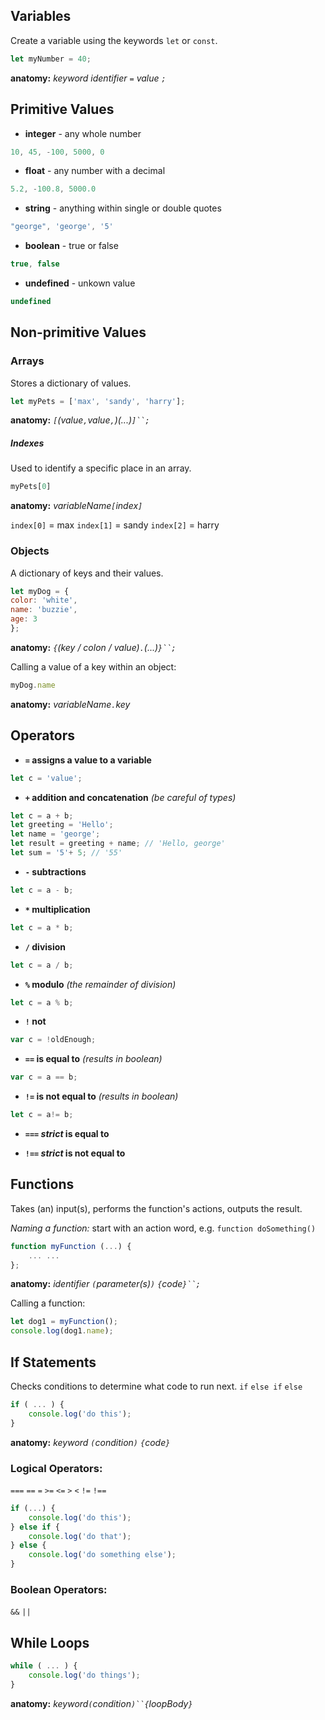 



## Variables

Create a variable using the keywords `let` or `const`.

```javascript
let myNumber = 40;
```

**anatomy:** *keyword identifier `=` value `;`*




## Primitive Values
* **integer** - any whole number

```javascript
10, 45, -100, 5000, 0
```

* **float** - any number with a decimal

```javascript
5.2, -100.8, 5000.0
```

* **string** - anything within single or double quotes

```javascript
"george", 'george', '5'
```

* **boolean** - true or false

```javascript
true, false
```

* **undefined** - unkown value

```javascript
undefined
```





## Non-primitive Values

### Arrays

Stores a dictionary of values.

```javascript
let myPets = ['max', 'sandy', 'harry'];
```

**anatomy:** *`[`(value`,`value`,`)(...)`]``;`*

##### Indexes

Used to identify a specific place in an array.

```javascript
myPets[0]
```

**anatomy:** *variableName`[`index`]`*

`index[0]` = max
`index[1]` = sandy
`index[2]` = harry

### Objects

A dictionary of keys and their values.

```javascript
let myDog = {
color: 'white',
name: 'buzzie',
age: 3
};
```
**anatomy:** *`{`(key / colon / value)`.`(...)`}``;`*

Calling a value of a key within an object:

```javascript
myDog.name
```

**anatomy:** *variableName`.`key*




## Operators

* **`=` assigns a value to a variable**

```javascript
let c = 'value';
```

* **`+` addition and concatenation** *(be careful of types)* 

```javascript
let c = a + b;
let greeting = 'Hello';
let name = 'george';
let result = greeting + name; // 'Hello, george'
let sum = '5'+ 5; // '55'
```

* **`-` subtractions**

```javascript
let c = a - b;
```

* __`*` multiplication__

```javascript
let c = a * b;
```

* **`/` division**

```javascript
let c = a / b;
```

* **`%` modulo** *(the remainder of division)*

```javascript
let c = a % b;
```

* **`!` not**

```javascript
var c = !oldEnough;
```

* **`==` is equal to** *(results in boolean)*

```javascript
var c = a == b;
```

* **`!=` is not equal to** *(results in boolean)*

```javascript
let c = a!= b;
```

* **`===` *strict* is equal to**

* **`!==` *strict* is not equal to**




## Functions

Takes (an) input(s), performs the function's actions, outputs the result.

*Naming a function:* start with an action word, e.g. `function doSomething()`

```javascript
function myFunction (...) {
	... ...
};
```

**anatomy:** *identifier `(`parameter(s)`)` `{`code`}``;`*

Calling a function:

```javascript
let dog1 = myFunction();
console.log(dog1.name);
```





## If Statements
Checks conditions to determine what code to run next.
`if` `else if` `else`

```javascript
if ( ... ) {
	console.log('do this');
}
```
**anatomy:** *keyword `(`condition`)` `{`code`}`*

### Logical Operators:
`===` `==` `=` `>=` `<=` `>` `<` `!=` `!==`

```javascript
if (...) {
	console.log('do this');
} else if {
	console.log('do that');
} else {
	console.log('do something else');
}
```

### Boolean Operators:
`&&` `||`




## While Loops

```javascript
while ( ... ) {
	console.log('do things');
}
```

**anatomy:** *keyword`(`condition`)``{`loopBody`}`*

















